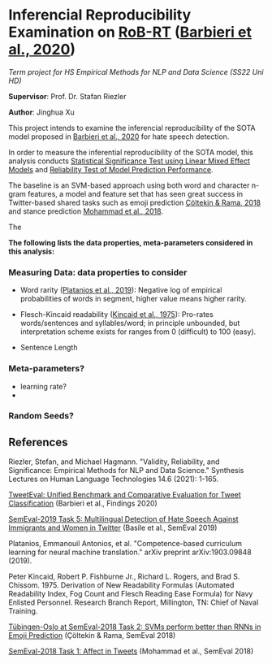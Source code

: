 # Inferencial Reproducibility Examination on [RoB-RT]() ([Barbieri et al., 2020]())

_Term project for HS Empirical Methods for NLP and Data Science (SS22 Uni HD)_

**Supervisor**: Prof. Dr. Stafan Riezler

**Author**: Jinghua Xu          


This project intends to examine the inferencial reproducibility of the SOTA model proposed in [Barbieri et al., 2020]() for hate speech detection. 

In order to measure the inferential reproducibility of the SOTA model, this analysis conducts [Statistical Significance Test using Linear Mixed Effect Models]() and [Reliability Test of Model Prediction Performance]().

The baseline is an SVM-based approach using both word and character n-gram features, a model and feature set that has seen great success in Twitter-based shared tasks such as emoji prediction [Çöltekin & Rama, 2018]() and stance prediction [Mohammad et al., 2018](). 

The 

**The following lists the data properties, meta-parameters considered in this analysis:**

### Measuring Data: data properties to consider

- Word rarity ([Platanios et al., 2019]()): Negative log of empirical probabilities of words in segment, higher value means higher rarity.

- Flesch-Kincaid readability ([Kincaid et al., 1975]()): Pro-rates words/sentences and syllables/word; in principle unbounded, but interpretation scheme exists for ranges from 0 (difficult) to 100 (easy).

- Sentence Length

### Meta-parameters?

* learning rate?
* 

### Random Seeds?

### 

## References

Riezler, Stefan, and Michael Hagmann. "Validity, Reliability, and Significance: Empirical Methods for NLP and Data Science." Synthesis Lectures on Human Language Technologies 14.6 (2021): 1-165.

[TweetEval: Unified Benchmark and Comparative Evaluation for Tweet Classification](https://aclanthology.org/2020.findings-emnlp.148) (Barbieri et al., Findings 2020)

[SemEval-2019 Task 5: Multilingual Detection of Hate Speech Against Immigrants and Women in Twitter](https://aclanthology.org/S19-2007) (Basile et al., SemEval 2019)

Platanios, Emmanouil Antonios, et al. "Competence-based curriculum learning for neural machine translation." arXiv preprint arXiv:1903.09848 (2019).

Peter Kincaid, Robert P. Fishburne Jr., Richard L. Rogers, and Brad S. Chissom. 1975. Derivation of New Readability Formulas (Automated Readability Index, Fog Count and Flesch Reading Ease Formula) for Navy Enlisted Personnel. Research Branch Report, Millington, TN: Chief of Naval Training.

[Tübingen-Oslo at SemEval-2018 Task 2: SVMs perform better than RNNs in Emoji Prediction](https://aclanthology.org/S18-1004) (Çöltekin & Rama, SemEval 2018)

[SemEval-2018 Task 1: Affect in Tweets](https://aclanthology.org/S18-1001) (Mohammad et al., SemEval 2018)
